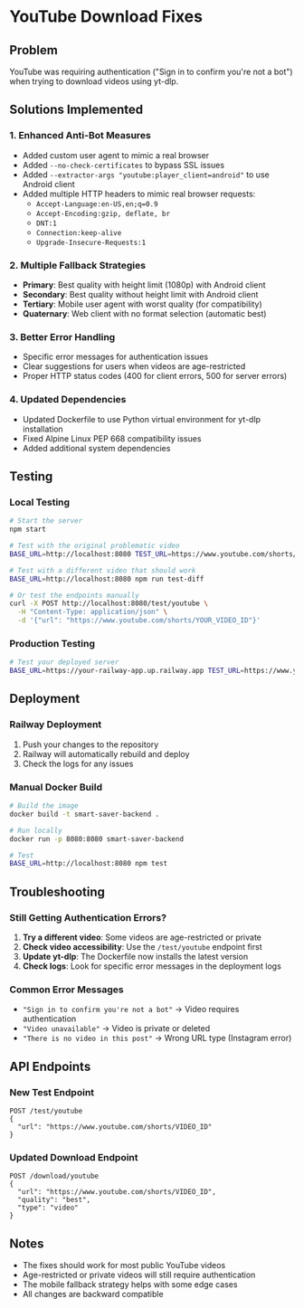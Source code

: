 # YouTube Download Fixes

## Problem
YouTube was requiring authentication ("Sign in to confirm you're not a bot") when trying to download videos using yt-dlp.

## Solutions Implemented

### 1. Enhanced Anti-Bot Measures
- Added custom user agent to mimic a real browser
- Added `--no-check-certificates` to bypass SSL issues
- Added `--extractor-args "youtube:player_client=android"` to use Android client
- Added multiple HTTP headers to mimic real browser requests:
  - `Accept-Language:en-US,en;q=0.9`
  - `Accept-Encoding:gzip, deflate, br`
  - `DNT:1`
  - `Connection:keep-alive`
  - `Upgrade-Insecure-Requests:1`

### 2. Multiple Fallback Strategies
- **Primary**: Best quality with height limit (1080p) with Android client
- **Secondary**: Best quality without height limit with Android client
- **Tertiary**: Mobile user agent with worst quality (for compatibility)
- **Quaternary**: Web client with no format selection (automatic best)

### 3. Better Error Handling
- Specific error messages for authentication issues
- Clear suggestions for users when videos are age-restricted
- Proper HTTP status codes (400 for client errors, 500 for server errors)

### 4. Updated Dependencies
- Updated Dockerfile to use Python virtual environment for yt-dlp installation
- Fixed Alpine Linux PEP 668 compatibility issues
- Added additional system dependencies

## Testing

### Local Testing
```bash
# Start the server
npm start

# Test with the original problematic video
BASE_URL=http://localhost:8080 TEST_URL=https://www.youtube.com/shorts/x1c9Z6JN4QU npm test

# Test with a different video that should work
BASE_URL=http://localhost:8080 npm run test-diff

# Or test the endpoints manually
curl -X POST http://localhost:8080/test/youtube \
  -H "Content-Type: application/json" \
  -d '{"url": "https://www.youtube.com/shorts/YOUR_VIDEO_ID"}'
```

### Production Testing
```bash
# Test your deployed server
BASE_URL=https://your-railway-app.up.railway.app TEST_URL=https://www.youtube.com/shorts/YOUR_VIDEO_ID npm test
```

## Deployment

### Railway Deployment
1. Push your changes to the repository
2. Railway will automatically rebuild and deploy
3. Check the logs for any issues

### Manual Docker Build
```bash
# Build the image
docker build -t smart-saver-backend .

# Run locally
docker run -p 8080:8080 smart-saver-backend

# Test
BASE_URL=http://localhost:8080 npm test
```

## Troubleshooting

### Still Getting Authentication Errors?
1. **Try a different video**: Some videos are age-restricted or private
2. **Check video accessibility**: Use the `/test/youtube` endpoint first
3. **Update yt-dlp**: The Dockerfile now installs the latest version
4. **Check logs**: Look for specific error messages in the deployment logs

### Common Error Messages
- `"Sign in to confirm you're not a bot"` → Video requires authentication
- `"Video unavailable"` → Video is private or deleted
- `"There is no video in this post"` → Wrong URL type (Instagram error)

## API Endpoints

### New Test Endpoint
```
POST /test/youtube
{
  "url": "https://www.youtube.com/shorts/VIDEO_ID"
}
```

### Updated Download Endpoint
```
POST /download/youtube
{
  "url": "https://www.youtube.com/shorts/VIDEO_ID",
  "quality": "best",
  "type": "video"
}
```

## Notes
- The fixes should work for most public YouTube videos
- Age-restricted or private videos will still require authentication
- The mobile fallback strategy helps with some edge cases
- All changes are backward compatible 